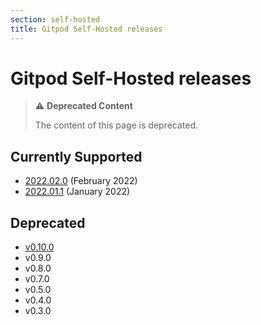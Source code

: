 ```yaml
---
section: self-hosted
title: Gitpod Self-Hosted releases
---
```


<script context="module">
  export const prerender = true;
</script>

# Gitpod Self-Hosted releases

> ⚠️ **Deprecated Content**
>
> The content of this page is deprecated.

## Currently Supported

- [2022.02.0](https://github.com/gitpod-io/gitpod/releases/tag/2022.02.0) (February 2022)
- [2022.01.1](https://github.com/gitpod-io/gitpod/releases/tag/2022.01.1) (January 2022)

## Deprecated

- [v0.10.0](../helm-deprecated)
- v0.9.0
- v0.8.0
- v0.7.0
- v0.5.0
- v0.4.0
- v0.3.0
